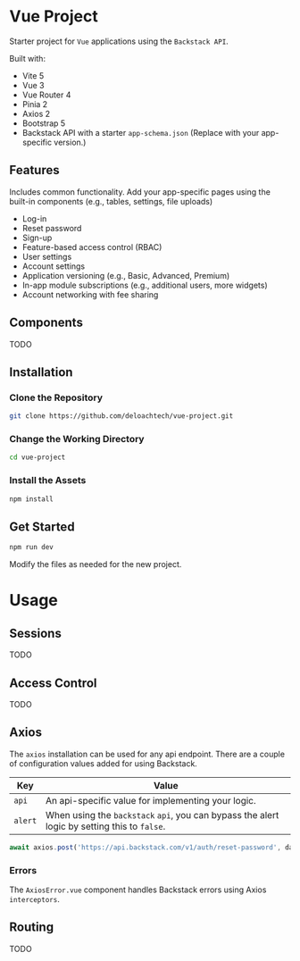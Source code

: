 # Vue Project

Starter project for `Vue` applications using the `Backstack API`.

Built with:

* Vite 5
* Vue 3
* Vue Router 4
* Pinia 2
* Axios 2
* Bootstrap 5
* Backstack API with a starter `app-schema.json` (Replace with your app-specific version.)

## Features

Includes common functionality. Add your app-specific pages using the built-in components (e.g., tables, settings, file uploads)

* Log-in
* Reset password
* Sign-up
* Feature-based access control (RBAC)
* User settings
* Account settings
* Application versioning (e.g., Basic, Advanced, Premium)
* In-app module subscriptions (e.g., additional users, more widgets)
* Account networking with fee sharing


## Components

TODO

## Installation

### Clone the Repository

```sh
git clone https://github.com/deloachtech/vue-project.git
```

### Change the Working Directory

```sh
cd vue-project
```

### Install the Assets

```sh
npm install
```

## Get Started

```sh
npm run dev
```

Modify the files as needed for the new project. 

# Usage

## Sessions

TODO


## Access Control

TODO


## Axios

The `axios` installation can be used for any api endpoint. There are a couple of configuration values added for using Backstack.

| Key | Value |
| --- | --- |
| `api` | An api-specific value for implementing your logic. |
| `alert` | When using the `backstack` `api`, you can bypass the alert logic by setting this to `false`.

```js
await axios.post('https://api.backstack.com/v1/auth/reset-password', data, { api: 'backstack' }) ...
```

### Errors

The `AxiosError.vue` component handles Backstack errors using Axios `interceptors`.

## Routing

TODO



